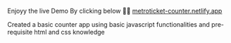 Enjoyy the live Demo By clicking below 🔻🔻
[
metroticket-counter.netlify.app
](https://metroticket-counter.netlify.app/)

Created a basic counter app using basic javascript functionalities and pre-requisite html and css knowledge

